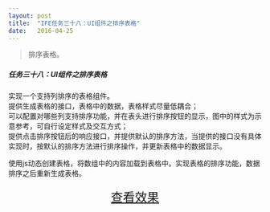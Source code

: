 ```yaml
---
layout: post
title:  "IFE任务三十八：UI组件之排序表格"
date:   2016-04-25
---
```


>排序表格。

##### 任务三十八：UI组件之排序表格

实现一个支持列排序的表格组件。    
提供生成表格的接口，表格中的数据，表格样式尽量低耦合；  
可以配置对哪些列支持排序功能，并在表头进行排序按钮的显示，图中的样式为示意参考，可自行设定样式及交互方式；  
提供点击排序按钮后的响应接口，并提供默认的排序方法，当提供的接口没有具体实现时，按默认的排序方法进行排序操作，并更新表格中的数据显示。

使用js动态创建表格，将数组中的内容加载到表格中。实现表格的排序功能，数据排序之后重新生成表格。


<div>
<a href="https://irife.github.io/ife/tliyun/task38/task38.html" target="_blank"><div style="height:50px;line-height:50px;text-align:center;font-size:24px;">查看效果</div></a>
</div>

